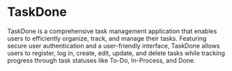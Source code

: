 # TaskDone
TaskDone is a comprehensive task management application that enables users to efficiently organize, track, and manage their tasks. Featuring secure user authentication and a user-friendly interface, TaskDone allows users to register, log in, create, edit, update, and delete tasks while tracking progress through task statuses like To-Do, In-Process, and Done.
